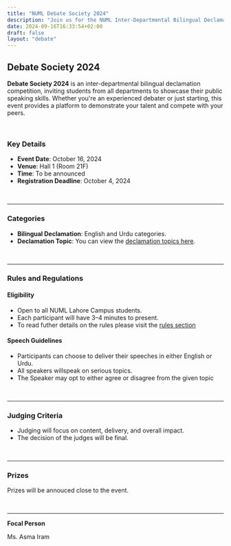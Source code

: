 ```yaml
---
title: "NUML Debate Society 2024"
description: "Join us for the NUML Inter-Departmental Bilingual Declamation Competition! Showcase your public speaking talent."
date: 2024-09-16T16:33:54+02:00
draft: false
layout: "debate"
---
```


## Debate Society 2024

**Debate Society 2024** is an inter-departmental bilingual declamation competition, inviting students from all departments to showcase their public speaking skills. Whether you're an experienced debater or just starting, this event provides a platform to demonstrate your talent and compete with your peers.

<br>

### Key Details

- **Event Date**: October 16, 2024
- **Venue**: Hall 1 (Room 21F)
- **Time**: To be announced
- **Registration Deadline**: October 4, 2024

<br>

---

### Categories

- **Bilingual Declamation**: English and Urdu categories.
- **Declamation Topic**: You can view the [declamation topics here](https://numl.atrons.net/debate/debate-topics).

<br>

---

### Rules and Regulations

#### Eligibility

- Open to all NUML Lahore Campus students.
- Each participant will have 3–4 minutes to present.
- To read futher details on the rules please visit the [rules section](https://numl.atrons.net/debate/rules/debate-rules)

#### Speech Guidelines

- Participants can choose to deliver their speeches in either English or Urdu.
- All speakers willspeak on serious topics.
- The Speaker may opt to either agree or disagree from the given topic


<br>

---

### Judging Criteria

- Judging will focus on content, delivery, and overall impact.
- The decision of the judges will be final.

<br>

---

### Prizes

Prizes will be annouced close to the event.

<br>

---

**Focal Person**

Ms. Asma Iram
